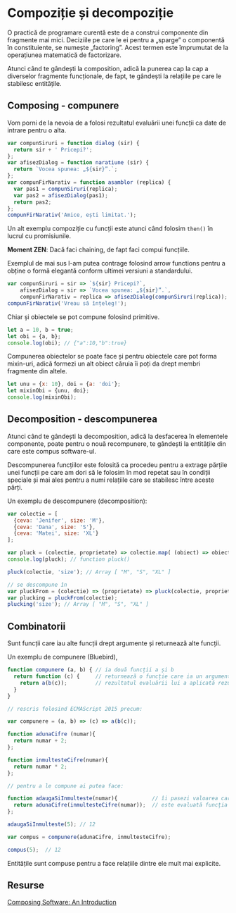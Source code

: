 # Compoziție și decompoziție

O practică de programare curentă este de a construi componente din fragmente mai mici. Deciziile pe care le ei pentru a „sparge” o componentă în constituiente, se numește „factoring”. Acest termen este împrumutat de la operațiunea matematică de factorizare.

Atunci când te gândești la composition, adică la punerea cap la cap a diverselor fragmente funcționale, de fapt, te gândești la relațiile pe care le stabilesc entitățile.

## Composing - compunere

Vom porni de la nevoia de a folosi rezultatul evaluării unei funcții ca date de intrare pentru o alta.

```javascript
var compunSiruri = function dialog (sir) {
  return sir + ' Pricepi?';
};
var afisezDialog = function naratiune (sir) {
  return `Vocea spunea: „${sir}”.`;
};
var compunFirNarativ = function asamblor (replica) {
  var pas1 = compunSiruri(replica);
  var pas2 = afisezDialog(pas1);
  return pas2;
};
compunFirNarativ('Amice, ești limitat.');
```

Un alt exemplu compoziție cu funcții este atunci când folosim `then()` în lucrul cu promisiunile.

**Moment ZEN**: Dacă faci chaining, de fapt faci compui funcțiile.

Exemplul de mai sus l-am putea contrage folosind arrow functions pentru a obține o formă elegantă conform ultimei versiuni a standardului.

```javascript
var compunSiruri = sir => `${sir} Pricepi?`,
    afisezDialog = sir => `Vocea spunea: „${sir}”.`,
    compunFirNarativ = replica => afisezDialog(compunSiruri(replica));
compunFirNarativ('Vreau să înțeleg!');
```

Chiar și obiectele se pot compune folosind primitive.

```javascript
let a = 10, b = true;
let obi = {a, b};
console.log(obi); // {"a":10,"b":true}
```

Compunerea obiectelor se poate face și pentru obiectele care pot forma mixin-uri, adică formezi un alt obiect căruia îi poți da drept membri fragmente din altele.

```javascript
let unu = {x: 10}, doi = {a: 'doi'};
let mixinObi = {unu, doi};
console.log(mixinObi);
```

## Decomposition - descompunerea

Atunci când te gândești la decomposition, adică la desfacerea în elementele componente, poate pentru o nouă recompunere, te gândești la entitățile din care este compus software-ul.

Descompunerea funcțiilor este folosită ca procedeu pentru a extrage părțile unei funcții pe care am dori să le folosim în mod repetat sau în condiții speciale și mai ales pentru a numi relațiile care se stabilesc între aceste părți.

Un exemplu de descompunere (decomposition):

```javascript
var colectie = [
  {ceva: 'Jenifer', size: 'M'},
  {ceva: 'Dana', size: 'S'},
  {ceva: 'Matei', size: 'XL'}
];

var pluck = (colectie, proprietate) => colectie.map( (obiect) => obiect[proprietate] );
console.log(pluck); // function pluck()

pluck(colectie, 'size'); // Array [ "M", "S", "XL" ]

// se descompune în
var pluckFrom = (colectie) => (proprietate) => pluck(colectie, proprietate);
var plucking = pluckFrom(colectie);
plucking('size'); // Array [ "M", "S", "XL" ]
```

## Combinatorii

Sunt funcții care iau alte funcții drept argumente și returnează alte funcții.

Un exemplu de compunere (Bluebird),

```javascript
function compunere (a, b) { // ia două funcții a și b
  return function (c) {     // returnează o funcție care ia un argument folosit pentru una din funcții, și care la rândul său returnează
    return a(b(c));         // rezultatul evaluării lui a aplicată rezultatului evaluări lui b care ia ca argument c.
  }
}

// rescris folosind ECMAScript 2015 precum:

var compunere = (a, b) => (c) => a(b(c));

function adunaCifre (numar){
  return numar + 2;
};

function inmultesteCifre(numar){
  return numar * 2;
};

// pentru a le compune ai putea face:

function adaugaSiInmulteste(numar){           // îi pasezi valoarea care va fi folosită la înmulțire
  return adunaCifre(inmultesteCifre(numar));  // este evaluată funcția inmultesteCifre și apoi rezultatul este folosit pentru a evalua adunaCifre
};

adaugaSiInmulteste(5); // 12

var compus = compunere(adunaCifre, inmultesteCifre);

compus(5);  // 12
```

Entitățile sunt compuse pentru a face relațiile dintre ele mult mai explicite.

## Resurse

[Composing Software: An Introduction](https://medium.com/javascript-scene/composing-software-an-introduction-27b72500d6ea)
